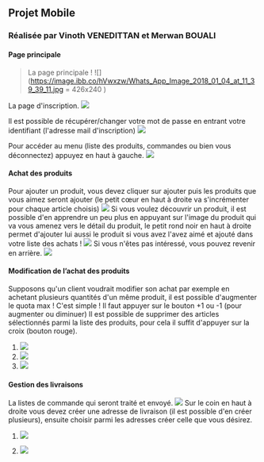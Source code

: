 ## Projet Mobile


### Réalisée par Vinoth VENEDITTAN et Merwan BOUALI
#### Page principale
>La page principale !
![](https://image.ibb.co/hVwxzw/Whats_App_Image_2018_01_04_at_11_39_39_11.jpg = 426x240 )

La page d'inscription.
![](https://image.ibb.co/bAJAKw/Whats_App_Image_2018_01_04_at_11_39_39_10.jpg)

Il est possible de récupérer/changer votre mot de passe en entrant votre identifiant (l'adresse mail d'inscription)
![](https://image.ibb.co/cmZ6sG/Whats_App_Image_2018_01_04_at_11_39_39_9.jpg)

Pour accéder au menu (liste des produits, commandes ou bien vous déconnectez) appuyez en haut à gauche.
![](https://image.ibb.co/jKV1Rb/Whats_App_Image_2018_01_04_at_11_39_39.jpg)

#### Achat des produits
Pour ajouter un produit, vous devez cliquer sur ajouter puis les produits que vous aimez seront ajouter (le petit cœur en haut à droite va s'incrémenter pour chaque article choisis) 
![](https://image.ibb.co/hd90Kw/Whats_App_Image_2018_01_04_at_11_39_39_6.jpg)
Si vous voulez découvrir un produit, il est possible d'en apprendre un peu plus en appuyant sur l'image du produit qui va vous amenez vers le détail du produit, le petit rond noir en haut à droite permet d'ajouter lui aussi le produit si vous avez l'avez aimé et ajouté dans votre liste des achats !
![](https://image.ibb.co/i4ouew/Whats_App_Image_2018_01_04_at_11_39_39_7.jpg)
Si vous n'êtes pas intéressé, vous pouvez revenir en arrière.
![](https://image.ibb.co/eL74ew/Whats_App_Image_2018_01_04_at_11_39_39_8.jpg)




#### Modification de l’achat des produits
Supposons qu'un client voudrait modifier son achat par exemple en achetant plusieurs quantités d'un même produit, il est possible d'augmenter le quota max ! C'est simple ! Il faut appuyer sur le bouton +1 ou -1 (pour augmenter ou diminuer) 
Il est possible de supprimer des articles sélectionnés parmi la liste des produits, pour cela il suffit d'appuyer sur la croix (bouton rouge). 
1) ![](https://image.ibb.co/bx62XG/Whats_App_Image_2018_01_04_at_11_39_39_5.jpg)
2) ![](https://image.ibb.co/bx62XG/Whats_App_Image_2018_01_04_at_11_39_39_5.jpg)
3) ![](https://image.ibb.co/dipd6b/Whats_App_Image_2018_01_04_at_11_39_39_4.jpg)


#### Gestion des livraisons
La listes de commande qui seront traité et envoyé.
![](https://image.ibb.co/dRxbsG/Whats_App_Image_2018_01_04_at_11_39_39_1.jpg)
Sur le coin en haut à droite vous devez créer une adresse de livraison (il est possible d'en créer plusieurs), ensuite choisir parmi les adresses créer celle que vous désirez.
1)	![](https://ibb.co/fGaJ6b)

2) ![](https://image.ibb.co/hZUd6b/Whats_App_Image_2018_01_04_at_11_39_39_3.jpg)















